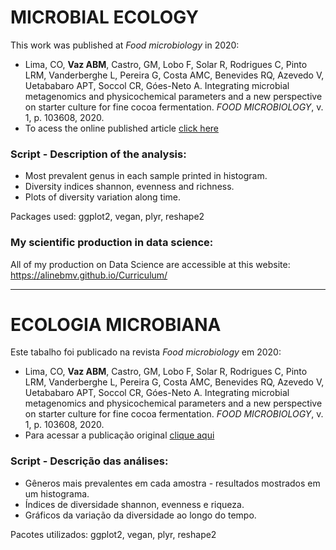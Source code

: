 # MICROBIAL ECOLOGY
This work was published at _Food microbiology_ in 2020:
* Lima, CO, **Vaz ABM**, Castro, GM, Lobo F, Solar R, Rodrigues C, Pinto LRM, Vanderberghe L, Pereira G, Costa AMC, Benevides RQ, Azevedo V,  Uetababaro APT, Soccol CR, Góes-Neto A. Integrating microbial metagenomics and physicochemical parameters and a new perspective on starter culture for fine cocoa fermentation. _FOOD MICROBIOLOGY_, v. 1, p. 103608, 2020.
* To acess the  online published article [click here](https://doi.org/10.1016/j.fm.2020.103608)

### Script - Description of the analysis:
* Most prevalent genus in each sample printed in histogram.
* Diversity indices shannon, evenness and richness.
* Plots of diversity variation along time.

Packages used: ggplot2, vegan, plyr, reshape2

### My scientific production in data science:
  All of my production on Data Science are accessible at this website: https://alinebmv.github.io/Curriculum/
***

# ECOLOGIA MICROBIANA
Este tabalho foi publicado na revista _Food microbiology_ em 2020:
* Lima, CO, **Vaz ABM**, Castro, GM, Lobo F, Solar R, Rodrigues C, Pinto LRM, Vanderberghe L, Pereira G, Costa AMC, Benevides RQ, Azevedo V,  Uetababaro APT, Soccol CR, Góes-Neto A. Integrating microbial metagenomics and physicochemical parameters and a new perspective on starter culture for fine cocoa fermentation. _FOOD MICROBIOLOGY_, v. 1, p. 103608, 2020.
* Para acessar a publicação original [clique aqui](https://doi.org/10.1016/j.fm.2020.103608)

### Script - Descrição das análises:
* Gêneros mais prevalentes em cada amostra - resultados mostrados em um histograma.
* Índices de diversidade shannon, evenness e riqueza.
* Gráficos da variação da diversidade ao longo do tempo.

Pacotes utilizados: ggplot2, vegan, plyr, reshape2
